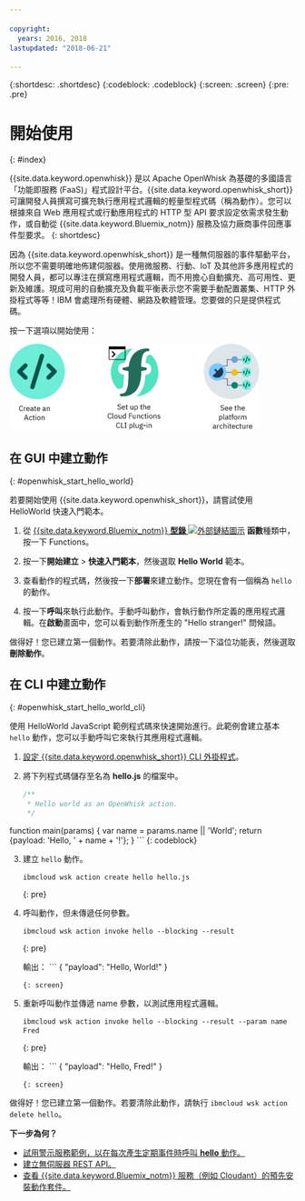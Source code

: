 ```yaml
---

copyright:
  years: 2016, 2018
lastupdated: "2018-06-21"

---
```


{:shortdesc: .shortdesc}
{:codeblock: .codeblock}
{:screen: .screen}
{:pre: .pre}

# 開始使用
{: #index}

{{site.data.keyword.openwhisk}} 是以 Apache OpenWhisk 為基礎的多國語言「功能即服務 (FaaS)」程式設計平台。{{site.data.keyword.openwhisk_short}} 可讓開發人員撰寫可擴充執行應用程式邏輯的輕量型程式碼（稱為動作）。您可以根據來自 Web 應用程式或行動應用程式的 HTTP 型 API 要求設定依需求發生動作，或自動從 {{site.data.keyword.Bluemix_notm}} 服務及協力廠商事件回應事件型要求。
{: shortdesc}

因為 {{site.data.keyword.openwhisk_short}} 是一種無伺服器的事件驅動平台，所以您不需要明確地佈建伺服器。使用微服務、行動、IoT 及其他許多應用程式的開發人員，都可以專注在撰寫應用程式邏輯，而不用擔心自動擴充、高可用性、更新及維護。現成可用的自動擴充及負載平衡表示您不需要手動配置叢集、HTTP 外掛程式等等！IBM 會處理所有硬體、網路及軟體管理。您要做的只是提供程式碼。

按一下選項以開始使用：

<img usemap="#home_map" border="0" class="image" id="image_ztx_crb_f1b" src="images/imagemap.png" width="440" alt="按一下圖示，馬上開始使用 {{site.data.keyword.openswhisk_short}}。" style="width:440px;" />
<map name="home_map" id="home_map">
<area href="#openwhisk_start_hello_world" alt="建立動作" title="建立動作" shape="rect" coords="-7, -8, 108, 211" />
<area href="bluemix_cli.html" alt="設定 {{site.data.keyword.openwhisk_short}} CLI 外掛程式" title="設定 {{site.data.keyword.openwhisk_short}} CLI 外掛程式" shape="rect" coords="155, -1, 289, 210" />
<area href="openwhisk_about.html" alt="查看平台架構" title="查看平台架構" shape="rect" coords="326, -10, 448, 218" />
</map>


## 在 GUI 中建立動作
{: #openwhisk_start_hello_world}

若要開始使用 {{site.data.keyword.openwhisk_short}}，請嘗試使用 HelloWorld 快速入門範本。

1.  從 [{{site.data.keyword.Bluemix_notm}} **型錄** ![外部鏈結圖示](../icons/launch-glyph.svg "外部鏈結圖示")](https://console.bluemix.net/catalog/?category=whisk) **函數**種類中，按一下 Functions。

2. 按一下**開始建立** > **快速入門範本**，然後選取 **Hello World** 範本。

5. 查看動作的程式碼，然後按一下**部署**來建立動作。您現在會有一個稱為 `hello` 的動作。

6. 按一下**呼叫**來執行此動作。手動呼叫動作，會執行動作所定義的應用程式邏輯。在**啟動**畫面中，您可以看到動作所產生的 "Hello stranger!" 問候語。

做得好！您已建立第一個動作。若要清除此動作，請按一下溢位功能表，然後選取**刪除動作**。

## 在 CLI 中建立動作
{: #openwhisk_start_hello_world_cli}

使用 HelloWorld JavaScript 範例程式碼來快速開始進行。此範例會建立基本 `hello` 動作，您可以手動呼叫它來執行其應用程式邏輯。

1. [設定 {{site.data.keyword.openwhisk_short}} CLI 外掛程式](bluemix_cli.html)。

2. 將下列程式碼儲存至名為 **hello.js** 的檔案中。

    ```javascript
    /**
     * Hello world as an OpenWhisk action.
     */
function main(params) {
    var name = params.name || 'World';
    return {payload:  'Hello, ' + name + '!'};
    }
    ```
    {: codeblock}

3. 建立 `hello` 動作。
    ```
    ibmcloud wsk action create hello hello.js
    ```
    {: pre}

4. 呼叫動作，但未傳遞任何參數。
    ```
    ibmcloud wsk action invoke hello --blocking --result
    ```
    {: pre}  

    輸出：
        ```
    {
        "payload": "Hello, World!"
    }
    ```
    {: screen}

5. 重新呼叫動作並傳遞 name 參數，以測試應用程式邏輯。
    ```
    ibmcloud wsk action invoke hello --blocking --result --param name Fred
    ```
    {: pre}  

    輸出：
        ```
    {
        "payload": "Hello, Fred!"
    }
    ```
    {: screen}

做得好！您已建立第一個動作。若要清除此動作，請執行 `ibmcloud wsk action delete hello`。

**下一步為何？**
* [試用警示服務範例，以在每次產生定期事件時呼叫 **hello** 動作。](./openwhisk_packages.html#openwhisk_package_trigger)
* [建立無伺服器 REST API。](openwhisk_apigateway.html)
* [查看 {{site.data.keyword.Bluemix_notm}} 服務（例如 Cloudant）的預先安裝動作套件。](cloudant_actions.html)
